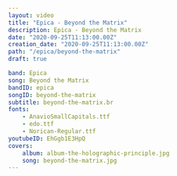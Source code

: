 ```yaml
---
layout: video
title: "Epica - Beyond the Matrix"
description: Epica - Beyond the Matrix
date: "2020-09-25T11:13:00.00Z"
creation_date: "2020-09-25T11:13:00.00Z"
path: "/epica/beyond-the-matrix"
draft: true

band: Epica
song: Beyond the Matrix
bandID: epica
songID: beyond-the-matrix
subtitle: beyond-the-matrix.br
fonts:
    - AnavioSmallCapitals.ttf
    - edo.ttf
    - Norican-Regular.ttf
youtubeID: EhGgb1E3HpQ
covers: 
    album: album-the-holographic-principle.jpg
    song: beyond-the-matrix.jpg
---
```

